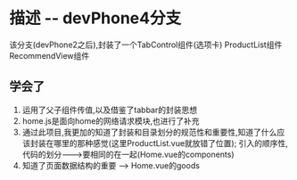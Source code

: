 # 描述 -- devPhone4分支
该分支(devPhone2之后),封装了一个TabControl组件(选项卡) ProductList组件 RecommendView组件

## 学会了
1. 运用了父子组件传值,以及借鉴了tabbar的封装思想
2. home.js是面向home的网络请求模块,也进行了补充
3. 通过此项目,我更加的知道了封装和目录划分的规范性和重要性,知道了什么应该封装在哪里的那种感觉(这里ProductList.vue就放错了位置); 引入的顺序性, 代码的划分--->要相同的在一起(Home.vue的components)
4. 知道了页面数据结构的重要 --> Home.vue的goods

